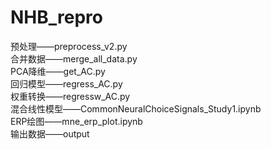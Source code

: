 # NHB_repro
预处理——preprocess_v2.py  
合并数据——merge_all_data.py  
PCA降维——get_AC.py  
回归模型——regress_AC.py  
权重转换——regressw_AC.py  
混合线性模型——CommonNeuralChoiceSignals_Study1.ipynb  
ERP绘图——mne_erp_plot.ipynb  
输出数据——output  
